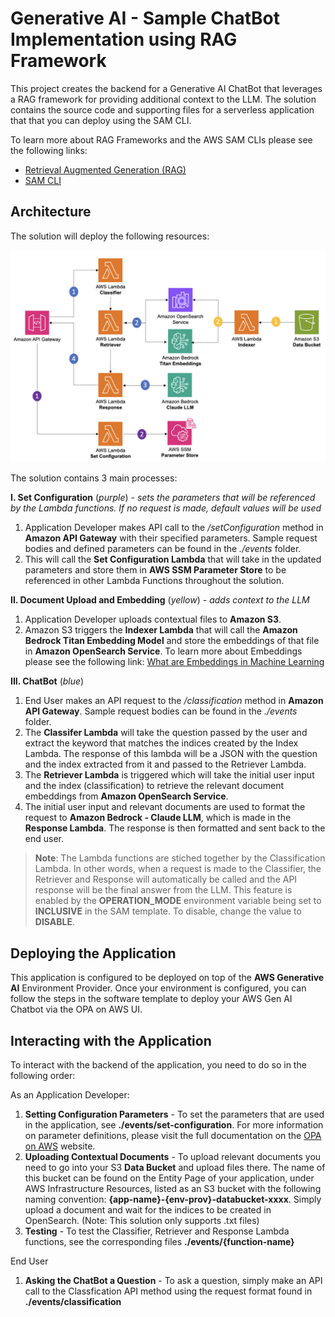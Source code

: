 # Generative AI - Sample ChatBot Implementation using RAG Framework

This project creates the backend for a Generative AI ChatBot that leverages a RAG framework for providing additional context to the LLM. The solution contains the source code and supporting files for a serverless application that that you can deploy using the SAM CLI. 

To learn more about RAG Frameworks and the AWS SAM CLIs please see the following links:
- [Retrieval Augmented Generation (RAG)](https://docs.aws.amazon.com/sagemaker/latest/dg/jumpstart-foundation-models-customize-rag.html)
- [SAM CLI](https://docs.aws.amazon.com/serverless-application-model/latest/developerguide/what-is-sam.html)

## Architecture

The solution will deploy the following resources:

![Architecture](./architecture.png)

The solution contains 3 main processes:

 **I. Set Configuration** (*purple*) - *sets the parameters that will be referenced by the Lambda functions. If no request is made, default values will be used*
  1. Application Developer makes API call to the */setConfiguration* method in **Amazon API Gateway** with their specified parameters. Sample request bodies and defined parameters can be found in the *./events* folder.
  2. This will call the **Set Configuration Lambda** that will take in the updated parameters and store them in **AWS SSM Parameter Store** to be referenced in other Lambda Functions throughout the solution.

  **II. Document Upload and Embedding** (*yellow*) - *adds context to the LLM*
  1. Application Developer uploads contextual files to **Amazon S3**.
  2. Amazon S3 triggers the **Indexer Lambda** that will call the **Amazon Bedrock Titan Embedding Model** and store the embeddings of that file in **Amazon OpenSearch Service**. To learn more about Embeddings please see the following link: [What are Embeddings in Machine Learning](https://aws.amazon.com/what-is/embeddings-in-machine-learning/)


 **III. ChatBot** (*blue*)
  1. End User makes an API request to the */classification* method in  **Amazon API Gateway**. Sample request bodies can be found in the *./events* folder.
  2. The **Classifer Lambda** will take the question passed by the user and extract the keyword that matches the indices created by the Index Lambda. The response of this lambda will be a JSON with the question and the index extracted from it and passed to the Retriever Lambda. 
  3. The **Retriever Lambda** is triggered which will take the initial user input and the index (classification) to retrieve the relevant document embeddings from **Amazon OpenSearch Service**.
  4. The initial user input and relevant documents are used to format the request to **Amazon Bedrock - Claude LLM**, which is made in the **Response Lambda**. The response is then formatted and sent back to the end user.

  > **Note**: The Lambda functions are stiched together by the Classification Lambda. In other words, when a request is made to the Classifier, the Retriever and Response will automatically be called and the API response will be the final answer from the LLM. This feature is enabled by the **OPERATION_MODE** environment variable being set to **INCLUSIVE** in the SAM template. To disable, change the value to **DISABLE**.

## Deploying the Application
This application is configured to be deployed on top of the **AWS Generative AI** Environment Provider. Once your environment is configured, you can follow the steps in the software template to deploy your AWS Gen AI Chatbot via the OPA on AWS UI.

## Interacting with the Application
To interact with the backend of the application, you need to do so in the following order:

As an Application Developer:
1. **Setting Configuration Parameters** - To set the parameters that are used in the application, see **./events/set-configuration**. For more information on parameter definitions, please visit the full documentation on the [OPA on AWS](https://opaonaws.io/) website.
2. **Uploading Contextual Documents** - To upload relevant documents you need to go into your S3 **Data Bucket** and upload files there. The name of this bucket can be found on the Entity Page of your application, under AWS Infrastructure Resources, listed as an S3 bucket with the following naming convention: **{app-name}-{env-prov}-databucket-xxxx**. Simply upload a document and wait for the indices to be created in OpenSearch. (Note: This solution only supports .txt files)
3. **Testing** - To test the Classifier, Retriever and Response Lambda functions, see the corresponding files **./events/{function-name}**

End User
1. **Asking the ChatBot a Question** - To ask a question, simply make an API call to the Classfication API method using the request format found in **./events/classification**

